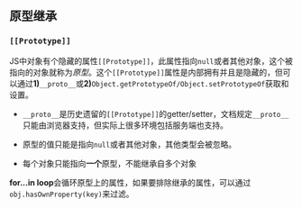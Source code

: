 ## 原型继承

### `[[Prototype]]`
JS中对象有个隐藏的属性`[[Prototype]]`，此属性指向`null`或者其他对象，这个被指向的对象就称为*原型*。这个`[[Prototype]]`属性是内部拥有并且是隐藏的，但可以通过**1)**`__proto__`或**2)**`Object.getPrototypeOf/Object.setPrototypeOf`获取和设置。

+ `__proto__`是历史遗留的`[[Prototype]]`的getter/setter，文档规定`__proto__`只能由浏览器支持，但实际上很多环境包括服务端也支持。

+ 原型的值只能是指向`null`或者其他对象，其他类型会被忽略。
+ 每个对象只能指向**一个**原型，不能继承自多个对象

**for...in loop**会循环原型上的属性，如果要排除继承的属性，可以通过`obj.hasOwnProperty(key)`来过滤。
